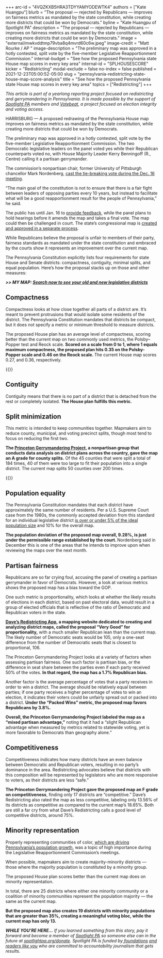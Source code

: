 +++
arc-id = "4VQZKXB5HRA3TDYYAMYODEWTK4"
authors = ["Kate Huangpu"]
blurb = "The proposal — rejected by Republicans —  improves on fairness metrics as mandated by the state constitution, while creating more districts that could be won by Democrats."
byline = "Kate Huangpu of Spotlight PA"
description = "The proposal — rejected by Republicans —  improves on fairness metrics as mandated by the state constitution, while creating more districts that could be won by Democrats."
image = "external/mwkvddtmp79vba8q4mvrd60c6w.jpeg"
image-credit = "Matt Rourke / AP "
image-description = "The preliminary map was approved in a hotly contested, split vote by the five-member Legislative Reapportionment Commission."
internal-budget = "See how the proposed Pennsylvania state House map scores in every key area"
internal-id = "SPLHOUSESCORE"
kicker = "Redistricting"
modal-exclude = false
no-index = false
published = 2021-12-23T05:00:52-05:00
slug = "pennsylvania-redistricting-state-house-map-score-analysis"
title = "See how the proposed Pennsylvania state House map scores in every key area"
topics = ["Redistricting"]
+++

<i>This article is part of a yearlong reporting project focused on redistricting and gerrymandering in Pennsylvania. It is made possible by the support of </i><a href="https://lesspage.com/"><i>Spotlight PA</i></a><i> members and </i><a href="https://votebeat.org/"><i>Votebeat</i></a><i>, a project focused on election integrity and voting access.</i>

HARRISBURG — A proposed redrawing of the Pennsylvania House map improves on fairness metrics as mandated by the state constitution, while creating more districts that could be won by Democrats.

The preliminary map was approved in a hotly contested, split vote by the five-member Legislative Reapportionment Commission. The two Democratic legislative leaders on the panel voted yes while their Republican counterparts voted no, with House Majority Leader Kerry Benningoff (R., Centre) calling it a partisan gerrymander.

The commission’s nonpartisan chair, former University of Pittsburgh chancellor Mark Nordenberg, <a href="https://lesspage.com/news/2021/12/pennsylvania-redistricting-state-house-senate-maps/">cast the tie-breaking vote during the Dec. 16 meeting</a>.

<script src="https://lesspage.com/embed.js" async></script><div data-spl-embed-version="1" data-spl-src="https://lesspage.com/embeds/newsletter/"></div>

“The main goal of the constitution is not to ensure that there is a fair fight between leaders of opposing parties every 10 years, but instead to facilitate what will be a good reapportionment result for the people of Pennsylvania,” he said.

The public has until Jan. 16 to <a href="https://www.redistricting.state.pa.us/">provide feedback</a>, while the panel plans to hold hearings before it amends the map and takes a final vote. The map could then be challenged in court. The state’s congressional map is <a href="https://lesspage.com/news/2021/12/pa-congressional-maps-proposed-redistricting/">created and approved in a separate process</a>.

While Republicans believe the proposal is unfair to members of their party, fairness standards as mandated under the state constitution and embraced by the courts show it represents an improvement over the current map.

The Pennsylvania Constitution explicitly lists four requirements for state House and Senate districts: compactness, contiguity, minimal splits, and equal population. Here’s how the proposal stacks up on those and other measures:

<i><b>&gt;&gt; MY MAP: </b></i><a href="https://lesspage.com/news/2021/12/pennsylvania-redistricting-house-senate-districts-lookup-tool/" target="_blank"><i><b>Search now to see your old and new legislative districts</b></i></a>

## Compactness

Compactness looks at how close together all parts of a district are. It’s meant to prevent protrusions that would isolate some residents of the district. The Pennsylvania Constitution mandates that districts be compact, but it does not specify a metric or minimum threshold to measure districts.

The proposed House plan has an average level of compactness, scoring better than the current map on two commonly used metrics, the Polsby–Popper test and Reock scale. <b>Scored on a scale from 0 to 1, where 1 equals maximum compactness, the proposed plan hits 0.35 on the Polsby-Popper scale and 0.46 on the Reock scale. </b>The current House map scores 0.27, and 0.36, respectively.

{{<picture src="external/m5rt997p02fmmja8hy0vcxjqpr.jpeg" description="Proposed District 64 (shown in green) meets the standard for compactness, keeping Venango County whole and using only a geographically close and compact section of a neighboring county." caption="Proposed District 64 (shown in green) meets the standard for compactness, keeping Venango County whole and using only a geographically close and compact section of a neighboring county." credit="Proposed Pennsylvania House map via DistrictBuilder">}} 

## Contiguity

Contiguity means that there is no part of a district that is detached from the rest or completely isolated. <b>The House plan fulfills this metric.</b>

## Split minimization

This metric is intended to keep communities together. Mapmakers aim to reduce county, municipal, and voting precinct splits, though most tend to focus on reducing the first two.

<b>The </b><a href="https://gerrymander.princeton.edu/redistricting-report-card?planId=rec5Vr4cdGc0rt375"><b>Princeton Gerrymandering Project,</b></a><b> a nonpartisan group that conducts data analysis on district plans across the country, gave the map an A grade for county splits.</b> Of the 45 counties that were split a total of 184 times, 40 of them were too large to fit their population into a single district. The current map splits 50 counties over 200 times.

{{<picture src="external/c7e69h4wrvhrf1kmzy42zphqqw.jpeg" description="The Princeton Gerrymandering Project gave the map an A grade for avoiding county splits when possible." caption="The Princeton Gerrymandering Project gave the map an A grade for avoiding county splits when possible." credit="Proposed Pennsylvania House map via DistrictBuilder">}} 

## Population equality

The Pennsylvania Constitution mandates that each district have approximately the same number of residents. Per a U.S. Supreme Court case from the 1980s, the commonly accepted deviation from this standard for an individual legislative district <a href="https://redistricting.lls.edu/redistricting-101/where-are-the-lines-drawn/">is over or under 5% of the ideal population size</a> and 10% for the overall map.

<b>The population deviation of the proposed map overall, 9.28%, is just under the permissible range established by the court. </b>Nordenberg said in December this is one of the areas that he intends to improve upon when reviewing the maps over the next month.

## Partisan fairness

Republicans are so far crying foul, accusing the panel of creating a partisan gerrymander in favor of Democrats. However, a look at various metrics shows the proposed map has a bias toward the GOP.

One such metric is proportionality, which looks at whether the likely results of elections in each district, based on past electoral data, would result in a group of elected officials that is reflective of the ratio of Democratic and Republican voters in the state.

<a href="https://davesredistricting.org/maps#home"><b>Dave’s Redistricting App</b></a><b>, a mapping website dedicated to creating and analyzing district maps, called the proposal “Very Good” for proportionality,</b> with a much smaller Republican lean than the current map. The likely number of Democratic seats would be 105, only a one-seat difference from the number of Democratic seats that is closest to proportional, 106.

The Princeton Gerrymandering Project looks at a variety of factors when assessing partisan fairness. One such factor is partisan bias, or the difference in seat share between the parties even if each party received 50% of the votes. <b>In that regard, the map has a 1.7% Republican bias.</b>

Another factor is the average percentage of votes that a party receives in order to win a district. The average should be relatively equal between parties; if one party receives a higher percentage of votes to win an election, it indicates their voters could be unfairly spread out or packed into a district. <b>Under the “Packed Wins” metric, the proposed map favors Republicans by 3.8%.</b>

<b>Overall, the Princeton Gerrymandering Project labeled the map as a “mixed partisan advantage,”</b> noting that it had a “slight Republican advantage when measured by metrics related to statewide voting, yet is more favorable to Democrats than geography alone.”

## Competitiveness

Competitiveness indicates how many districts have an even balance between Democratic and Republican voters, resulting in no party’s dominance in the area. Redistricting advocates believe that districts with this composition will be represented by legislators who are more responsive to voters, as their districts are less “safe.”

<script src="https://lesspage.com/embed.js" async></script><div data-spl-embed-version="1" data-spl-src="https://lesspage.com/embeds/donate/?eyebrow_text=SUPPORT%20SPOTLIGHT%20PA&cta_text=YES%2C%20TRIPLE%20MY%20GIFT&teaser_text=Support%20Spotlight%20PA's%20vital%20investigative%20journalism%20for%20Pennsylvania%20and%20for%20a%20limited%20time%2C%20all%20gifts%20will%20be%20TRIPLED."></div>

<b>The Princeton Gerrymandering Project gave the proposed map an F grade on competitiveness</b>, finding only 17 districts are “competitive.” Dave’s Redistricting also rated the map as less competitive, labeling only 13.56% of its districts as competitive as compared to the current map’s 18.65%. Both are still a far cry from what Dave’s Redistricting calls a good level of competitive districts, around 75%.

## Minority representation

Properly representing communities of color, <a href="https://lesspage.com/news/2021/11/pa-redistricting-latino-representation-political-power/">which are driving Pennsylvania’s population growth</a>, was a topic of high importance during the Legislative Reapportionment Commission’s meetings.

When possible, mapmakers aim to create majority-minority districts — those where the majority population is constituted by a minority group.

The proposed House plan scores better than the current map does on minority representation.

In total, there are 25 districts where either one minority community or a coalition of minority communities represent the population majority — the same as the current map.

<b>But the proposed map also creates 19 districts with minority populations that are greater than 35%, creating a meaningful voting bloc, while the current map has only 13.</b>

<i><b>WHILE YOU’RE HERE...</b></i><i> If you learned something from this story, pay it forward and become a member of </i><a href="https://lesspage.com/"><i>Spotlight PA</i></a><i> so someone else can in the future at </i><a href="http://spotlightpa.org/donate"><i>spotlightpa.org/donate</i></a><i>. Spotlight PA is funded by</i><a href="https://lesspage.com/support"><i> foundations</i></a><i> </i><a href="https://lesspage.com/support"><i>and readers like you</i></a><i> who are committed to accountability journalism that gets results.</i>

